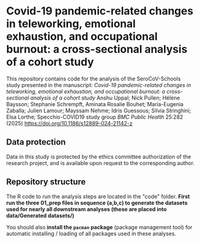 # Covid-19 pandemic-related changes in teleworking, emotional exhaustion, and occupational burnout: a cross-sectional analysis of a cohort study

This repository contains code for the analysis of the SeroCoV-Schools study presented in the manuscript:
*Covid-19 pandemic-related changes in teleworking, emotional exhaustion, and occupational burnout: a cross-sectional analysis of a cohort study*
Anshu Uppal; Nick Pullen; Hélène Baysson; Stephanie Schrempft, Aminata Rosalie Bouhet; María-Eugenia Zaballa; Julien Lamour; Mayssam Nehme; Idris Guessous; Silvia Stringhini; Elsa Lorthe; Specchio-COVID19 study group
*BMC Public Health* 25:282 (2025)
https://doi.org/10.1186/s12889-024-21142-z

## Data protection  
Data in this study is protected by the ethics committee authorization of the research project, and is available upon request to the corresponding author.

## Repository structure  
The R code to run the analysis steps are located in the "code" folder. **First run the three 01_prep files in sequence (a,b,c) to generate the datasets used for nearly all downstream analyses (these are placed into data/Generated datasets/)**  

You should also **install the `pacman` package** (package management tool) for automatic installing / loading of all packages used in these analyses.
